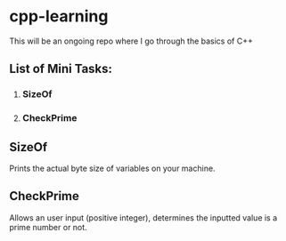 # cpp-learning
This will be an ongoing repo where I go through the basics of C++

## List of Mini Tasks:

1. ### SizeOf
2. ### CheckPrime

## SizeOf
Prints the actual byte size of variables on your machine.

## CheckPrime
Allows an user input (positive integer), determines the inputted value is a prime number or not.
